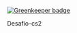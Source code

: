 
[![Greenkeeper badge](https://badges.greenkeeper.io/Saulo8732/Desafio-cs2.svg)](https://greenkeeper.io/)

Desafio-cs2
